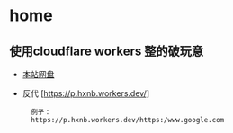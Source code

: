# home

## 使用cloudflare workers 整的破玩意
* [本站网盘](https://w.hxnb.workers.dev
)
* 反代 [https://p.hxnb.workers.dev/]
        
        例子：
        https://p.hxnb.workers.dev/https:/www.google.com